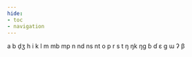 ```yaml
---
hide:
- toc
- navigation
---
```

a
b
d̠ʒ
h
i
k
l
m
mb
mp
n
nd
ns
nt
o
p
r
s
t
ŋ
ŋk
ŋɡ
ɓ
ɗ
ɛ
ɡ
ɯ
ʔ
β
